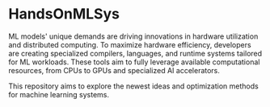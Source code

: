 # HandsOnMLSys
ML models' unique demands are driving innovations in hardware utilization and distributed computing. To maximize hardware efficiency, developers are creating specialized compilers, languages, and runtime systems tailored for ML workloads. These tools aim to fully leverage available computational resources, from CPUs to GPUs and specialized AI accelerators.

This repository aims to explore the newest ideas and optimization methods for machine learning systems.